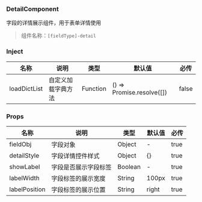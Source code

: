 ### DetailComponent
字段的详情展示组件，用于表单详情使用

> 组件名称：`[fieldType]-detail`

### Inject

| 名称 | 说明 | 类型 | 默认值 | 必传 |
| - | - | - | - | - |
| loadDictList | 自定义加载字典方法 | Function | () => Promise.resolve([]) | false |

### Props

| 名称 | 说明 | 类型 | 默认值 | 必传 |
| - | - | - | - | - |
| fieldObj | 字段对象 | Object | - | true |
| detailStyle | 字段详情控件样式 | Object | {} | true |
| showLabel | 字段是否展示字段标签 | Boolean | - | true |
| labelWidth | 字段标签的展示宽度 | String | 100px | true |
| labelPosition | 字段标签的展示位置 | String | right | true |
